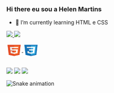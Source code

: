 ### Hi there  eu sou a Helen Martins

- 🌱 I’m currently learning  HTML e CSS



<div>
  <a href="https://github.com/helenlmartins">
  <img height="150" src="https://github-readme-stats.vercel.app/api?username=helenlmartins&show_icons=true&theme=tokyonight&include_all_commits=true&count_private=true"/>
  <img height="150" src="https://github-readme-stats.vercel.app/api/top-langs/?username=helenlmartins&layout=compact&langs_count=7&theme=tokyonight"/>
</div>

<div style="display: inline_block"><br>
  <img align="center" alt="helen-HTML" height="30" width="40" src="https://raw.githubusercontent.com/devicons/devicon/master/icons/html5/html5-original.svg">
  <img align="center" alt="helen-CSS" height="30" width="40" src="https://raw.githubusercontent.com/devicons/devicon/master/icons/css3/css3-original.svg">
 
</div>
  
      
 ##
 <div>
  
 <a href = "mailto:helenmartins4511@gmail.com"><img src="https://img.shields.io/badge/-Gmail-%23333?style=for-the-badge&logo=gmail&logoColor=white" target="_blank"></a>
<a href="https://www.linkedin.com/in/helen-martins-505263209" target="_blank"><img src="https://img.shields.io/badge/-LinkedIn-%230077B5?style=for-the-badge&logo=linkedin&logoColor=white" target="_blank"></a>
 <a href="https://www.instagram.com/martinshelen88" target="_blank"><img src="https://img.shields.io/badge/-Instagram-%23E4405F?style=for-the-badge&logo=instagram&logoColor=white" target="_blank">
      </a>
 
 </div>
 
       
 ![Snake animation](https://github.com/helenlmartins/helenlmartins/blob/output/github-contribution-grid-snake.svg)
 
